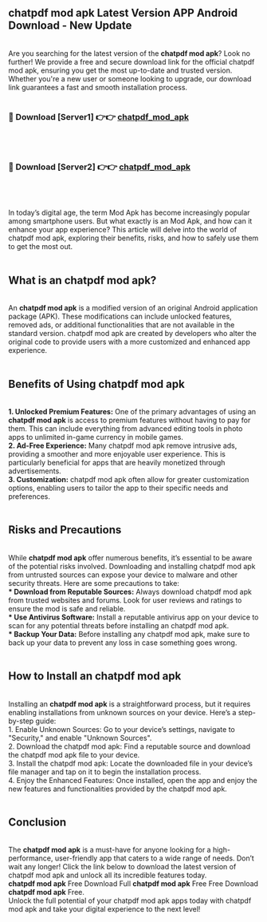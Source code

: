 ## chatpdf mod apk Latest Version APP Android Download - New Update
<br>
Are you searching for the latest version of the <strong>chatpdf mod apk</strong>? Look no further! We provide a free and secure download link for the official chatpdf mod apk, ensuring you get the most up-to-date and trusted version. Whether you're a new user or someone looking to upgrade, our download link guarantees a fast and smooth installation process.
<br>
<br>
<h3>🔴 Download [Server1] 👉👉 <a href="https://modyolo.store/chatpdf+mod+apk">chatpdf_mod_apk</a></h3><br>
<br>
<h3>🔴 Download [Server2] 👉👉 <a href="https://modyolo.store/chatpdf+mod+apk">chatpdf_mod_apk</a></h3><br>
<br>
<br>
In today’s digital age, the term Mod Apk has become increasingly popular among smartphone users. But what exactly is an Mod Apk, and how can it enhance your app experience? This article will delve into the world of chatpdf mod apk, exploring their benefits, risks, and how to safely use them to get the most out.
<br>
<br>
<h2>What is an chatpdf mod apk?</h2>
<br>
An <strong>chatpdf mod apk</strong> is a modified version of an original Android application package (APK). These modifications can include unlocked features, removed ads, or additional functionalities that are not available in the standard version. chatpdf mod apk are created by developers who alter the original code to provide users with a more customized and enhanced app experience.
<br>
<br>
<h2>Benefits of Using chatpdf mod apk</h2>
<br>
<strong> 1. Unlocked Premium Features:</strong> One of the primary advantages of using an <strong>chatpdf mod apk</strong> is access to premium features without having to pay for them. This can include everything from advanced editing tools in photo apps to unlimited in-game currency in mobile games.
<br>
<strong> 2. Ad-Free Experience:</strong> Many chatpdf mod apk remove intrusive ads, providing a smoother and more enjoyable user experience. This is particularly beneficial for apps that are heavily monetized through advertisements.
<br>
<strong> 3. Customization:</strong> chatpdf mod apk often allow for greater customization options, enabling users to tailor the app to their specific needs and preferences.
<br>
<br>
<h2>Risks and Precautions</h2>
<br>
While <strong>chatpdf mod apk</strong> offer numerous benefits, it’s essential to be aware of the potential risks involved. Downloading and installing chatpdf mod apk from untrusted sources can expose your device to malware and other security threats. Here are some precautions to take:
<br>
<strong> * Download from Reputable Sources:</strong> Always download chatpdf mod apk from trusted websites and forums. Look for user reviews and ratings to ensure the mod is safe and reliable.
<br>
<strong> * Use Antivirus Software:</strong> Install a reputable antivirus app on your device to scan for any potential threats before installing an chatpdf mod apk.
<br>
<strong> * Backup Your Data:</strong> Before installing any chatpdf mod apk, make sure to back up your data to prevent any loss in case something goes wrong.
<br>
<br>
<h2>How to Install an chatpdf mod apk</h2>
<br>
Installing an <strong>chatpdf mod apk</strong> is a straightforward process, but it requires enabling installations from unknown sources on your device. Here’s a step-by-step guide:
<br>
 1. Enable Unknown Sources: Go to your device’s settings, navigate to "Security," and enable "Unknown Sources".
<br>
 2. Download the chatpdf mod apk: Find a reputable source and download the chatpdf mod apk file to your device.
<br>
 3. Install the chatpdf mod apk: Locate the downloaded file in your device’s file manager and tap on it to begin the installation process.
<br>
 4. Enjoy the Enhanced Features: Once installed, open the app and enjoy the new features and functionalities provided by the chatpdf mod apk.
<br>
<br>
<h2><strong>Conclusion</strong></h2>
<br>
The <strong>chatpdf mod apk</strong> is a must-have for anyone looking for a high-performance, user-friendly app that caters to a wide range of needs. Don’t wait any longer! Click the link below to download the latest version of chatpdf mod apk and unlock all its incredible features today.
<br>
<strong>chatpdf mod apk</strong> Free Download Full <strong>chatpdf mod apk</strong> Free Free Download <strong>chatpdf mod apk</strong> Free.
<br>
Unlock the full potential of your chatpdf mod apk apps today with chatpdf mod apk and take your digital experience to the next level!